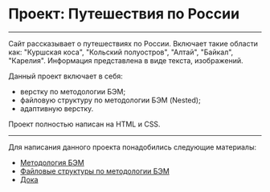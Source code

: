 # Проект: Путешествия по России

---

Сайт рассказывает о путешествиях по России. Включает такие области как: "Куршская коса", "Кольский полуостров", "Алтай", "Байкал", "Карелия". Информация представлена в виде текста, изображений.

Данный проект включает в себя:

- верстку по методологии БЭМ;
- файловую структуру по методологии БЭМ (Nested);
- адаптивную верстку.

Проект полностью написан на HTML и CSS.

---

Для написания данного проекта понадобились следующие материалы:

- [Методология БЭМ](https://ru.bem.info/methodology/)
- [Файловые структуры по методологии БЭМ](https://ru.bem.info/methodology/filestructure/)
- [Дока](https://doka.guide/ "Дока от Яндекс!")
